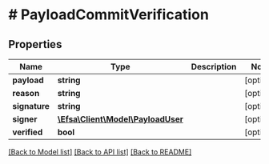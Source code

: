 # # PayloadCommitVerification

## Properties

Name | Type | Description | Notes
------------ | ------------- | ------------- | -------------
**payload** | **string** |  | [optional]
**reason** | **string** |  | [optional]
**signature** | **string** |  | [optional]
**signer** | [**\Efsa\Client\Model\PayloadUser**](PayloadUser.md) |  | [optional]
**verified** | **bool** |  | [optional]

[[Back to Model list]](../../README.md#models) [[Back to API list]](../../README.md#endpoints) [[Back to README]](../../README.md)
